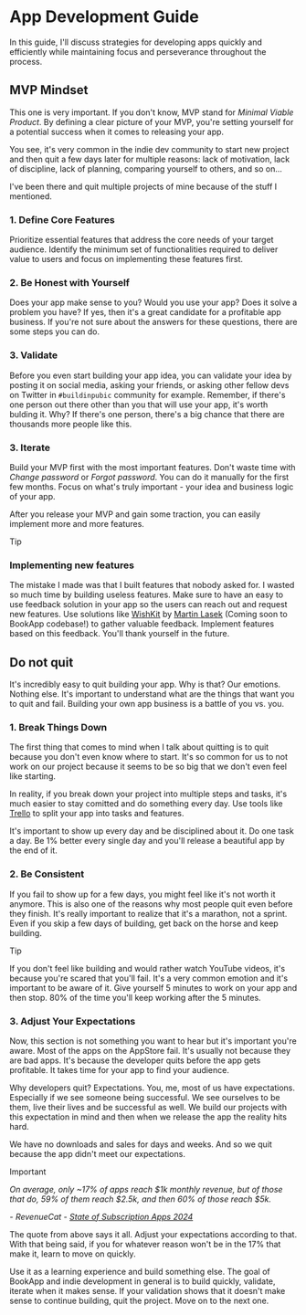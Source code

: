 # App Development Guide

In this guide, I'll discuss strategies for developing apps quickly and efficiently while maintaining focus and perseverance throughout the process.

## MVP Mindset

This one is very important. If you don't know, MVP stand for *Minimal Viable Product*. By defining a clear picture of your MVP, you're setting yourself for a potential success when it comes to releasing your app.

You see, it's very common in the indie dev community to start new project and then quit a few days later for multiple reasons: lack of motivation, lack of discipline, lack of planning, comparing yourself to others, and so on... 

I've been there and quit multiple projects of mine because of the stuff I mentioned.

### 1. Define Core Features
Prioritize essential features that address the core needs of your target audience. Identify the minimum set of functionalities required to deliver value to users and focus on implementing these features first.

### 2. Be Honest with Yourself
Does your app make sense to you? Would you use your app? Does it solve a problem you have? If yes, then it's a great candidate for a profitable app business. If you're not sure about the answers for these questions, there are some steps you can do.

### 3. Validate 
Before you even start building your app idea, you can validate your idea by posting it on social media, asking your friends, or asking other fellow devs on Twitter in `#buildinpubic` community for example. Remember, if there's one person out there other than you that will use your app, it's worth bulding it. Why? If there's one person, there's a big chance that there are thousands more people like this.

### 3. Iterate
Build your MVP first with the most important features. Don't waste time with *Change password* or *Forgot password*. You can do it manually for the first few months. Focus on what's truly important - your idea and business logic of your app.

After you release your MVP and gain some traction, you can easily implement more and more features.

> [!TIP]
> ### Implementing new features
> The mistake I made was that I built features that nobody asked for. I wasted so much time by building useless features. Make sure to have an easy to use feedback solution in your app so the users can reach out and request new features.
> Use solutions like [WishKit](https://www.wishkit.io/) by [Martin Lasek](https://twitter.com/MartinLasek) (Coming soon to BookApp codebase!) to gather valuable feedback. Implement features based on this feedback. You'll thank yourself in the future.

## Do not quit

It's incredibly easy to quit building your app. Why is that? Our emotions. Nothing else. It's important to understand what are the things that want you to quit and fail. Building your own app business is a battle of you vs. you.

### 1. Break Things Down
The first thing that comes to mind when I talk about quitting is to quit because you don't even know where to start. It's so common for us to not work on our project because it seems to be so big that we don't even feel like starting.

In reality, if you break down your project into multiple steps and tasks, it's much easier to stay comitted and do something every day. Use tools like [Trello](https://trello.com/) to split your app into tasks and features. 

It's important to show up every day and be disciplined about it. Do one task a day. Be 1% better every single day and you'll release a beautiful app by the end of it.

### 2. Be Consistent
If you fail to show up for a few days, you might feel like it's not worth it anymore. This is also one of the reasons why most people quit even before they finish. It's really important to realize that it's a marathon, not a sprint. Even if you skip a few days of building, get back on the horse and keep building. 

> [!TIP]
> If you don't feel like building and would rather watch YouTube videos, it's because you're scared that you'll fail. It's a very common emotion and it's important to be aware of it. Give yourself 5 minutes to work on your app and then stop. 80% of the time you'll keep working after the 5 minutes.

### 3. Adjust Your Expectations
Now, this section is not something you want to hear but it's important you're aware. Most of the apps on the AppStore fail. It's usually not because they are bad apps. It's because the developer quits before the app gets profitable. It takes time for your app to find your audience. 

Why developers quit? Expectations. You, me, most of us have expectations. Especially if we see someone being successful. We see ourselves to be them, live their lives and be successful as well. We build our projects with this expectation in mind and then when we release the app the reality hits hard. 

We have no downloads and sales for days and weeks. And so we quit because the app didn't meet our expectations. 

> [!IMPORTANT]
> *On average, only ~17% of apps reach $1k monthly revenue, but of those that do, 59% of them reach $2.5k, and then 60% of those reach $5k.*
> 
> *- RevenueCat - [State of Subscription Apps 2024](https://www.revenuecat.com/state-of-subscription-apps-2024/)*

The quote from above says it all. Adjust your expectations according to that. With that being said, if you for whatever reason won't be in the 17% that make it, learn to move on quickly.

Use it as a learning experience and build something else. The goal of BookApp and indie development in general is to build quickly, validate, iterate when it makes sense. If your validation shows that it doesn't make sense to continue building, quit the project. Move on to the next one.
